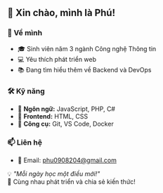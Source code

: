 ## 👋 Xin chào, mình là Phú!

### 🚀 Về mình  
- 🎓 Sinh viên năm 3 ngành Công nghệ Thông tin  
- 💻 Yêu thích phát triển web
- 📚 Đang tìm hiểu thêm về Backend và DevOps  

### 🛠 Kỹ năng  
- 🔹 **Ngôn ngữ:** JavaScript, PHP, C#
- 🔹 **Frontend:** HTML, CSS  
- 🔹 **Công cụ:** Git, VS Code, Docker 

### 📫 Liên hệ  
- 📧 Email: phu0908204@gmail.com 

💡 *"Mỗi ngày học một điều mới!"*  
🚀 Cùng nhau phát triển và chia sẻ kiến thức!  
